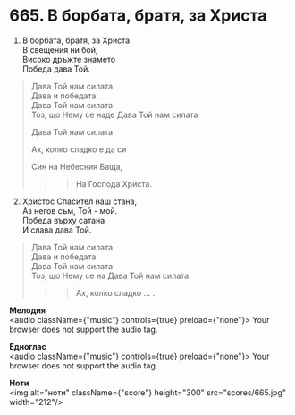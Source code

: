 # 665. В борбата, братя, за Христа  

1. В борбата, братя, за Христа  
В свещения ни бой,  
Високо дръжте знамето  
Победа дава Той.  

> Дава Той нам силата  
> Дава и победата.  
> Дава Той нам силата  
> Тоз, що Нему се наде
> Дава Той нам силата  
> 
> Дава Той нам силата  
> 
> Ах, колко сладко е да си  
> 
> Син на Небесния Баща,  
>> > На Господа Христа.  

2. Христос Спасител наш стана,  
Аз негов съм, Той - мой.  
Победа върху сатана  
И слава дава Той.  

> Дава Той нам силата  
> Дава и победата.  
> Дава Той нам силата  
> Тоз, що Нему се на
> Дава Той нам силата  
>> > Ах, колко сладко ... .  

__Мелодия__  
<audio className={"music"} controls={true} preload={"none"}><source src="mp3/665.mp3" type="audio/mpeg"/>
Your browser does not support the audio tag.
</audio>  

__Едноглас__  
<audio className={"music"} controls={true} preload={"none"}><source src="transp/665.mp3" type="audio/mpeg"/>
Your browser does not support the audio tag.
</audio>  

__Ноти__  
<img alt="ноти" className={"score"} height="300" src="scores/665.jpg" width="212"/>
